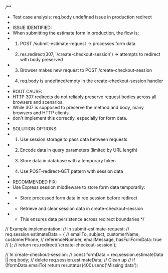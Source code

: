 /**
 * Test case analysis: req.body undefined issue in production redirect
 * 
 * ISSUE IDENTIFIED:
 * When submitting the estimate form in production, the flow is:
 * 1. POST /submit-estimate-request → processes form data
 * 2. res.redirect(307, '/create-checkout-session') → attempts to redirect with body preserved
 * 3. Browser makes new request to POST /create-checkout-session
 * 4. req.body is undefined/empty in the create-checkout-session handler
 * 
 * ROOT CAUSE:
 * HTTP 307 redirects do not reliably preserve request bodies across all browsers and scenarios.
 * While 307 is supposed to preserve the method and body, many browsers and HTTP clients
 * don't implement this correctly, especially for form data.
 * 
 * SOLUTION OPTIONS:
 * 1. Use session storage to pass data between requests
 * 2. Encode data in query parameters (limited by URL length)
 * 3. Store data in database with a temporary token
 * 4. Use POST-redirect-GET pattern with session data
 * 
 * RECOMMENDED FIX:
 * Use Express session middleware to store form data temporarily:
 * - Store processed form data in req.session before redirect
 * - Retrieve and clear session data in create-checkout-session
 * - This ensures data persistence across redirect boundaries
 */

// Example implementation:
// In submit-estimate-request:
// req.session.estimateData = {
//   emailTo, subject, customerName, customerPhone, 
//   referenceNumber, emailMessage, hasFullFormData: true
// };
// return res.redirect('/create-checkout-session');

// In create-checkout-session:
// const formData = req.session.estimateData || req.body;
// delete req.session.estimateData; // Clean up
// if (!formData.emailTo) return res.status(400).send('Missing data');
